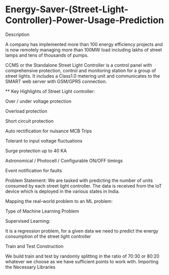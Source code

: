 # Energy-Saver-(Street-Light-Controller)-Power-Usage-Prediction
Description


A company has implemented more than 100 energy efficiency projects and is now remotely managing more than 100MW load including lakhs of street lamps and tens of thousands of pumps.


CCMS or the Standalone Street Light Controller is a control panel with comprehensive protection, control and monitoring station for a group of street lights. It includes a Class1.0 metering unit and communicates to the SMART web server with GSM/GPRS connection.


**
Key Highlights of Street Light controller:

Over / under voltage protection

Overload protection

Short circuit protection

Auto rectification for nuisance MCB Trips

Tolerant to input voltage fluctuations

Surge protection up to 40 KA

Astronomical / Photocell / Configurable ON/OFF timings

Event notification for faults

Problem Statement:
We are tasked with predicting the number of units consumed by each street light controller. The data is received from the IoT device which is deployed in the various states in India.

Mapping the real-world problem to an ML problem:

Type of Machine Learning Problem

Supervised Learning:

It is a regression problem, for a given data we need to predict the energy consumption of the street light controller

Train and Test Construction

We build train and test by randomly splitting in the ratio of 70:30 or 80:20 whatever we choose as we have sufficient points to work with.
Importing the Necessary Libraries
